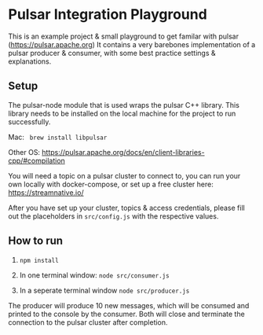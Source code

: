 # Pulsar Integration Playground

This is an example project & small playground to get familar with pulsar (https://pulsar.apache.org) It contains a very barebones implementation of a pulsar producer & consumer, with some best practice settings & explanations. 

## Setup

The pulsar-node module that is used wraps the pulsar C++ library. This library needs to be installed on the local machine for the project to run successfully.

Mac: ``` brew install libpulsar```

Other OS: https://pulsar.apache.org/docs/en/client-libraries-cpp/#compilation

You will need a topic on a pulsar cluster to connect to, you can run your own locally with docker-compose, or set up a free cluster here: https://streamnative.io/

After you have set up your cluster, topics & access credentials, please fill out the placeholders in ```src/config.js``` with the respective values.

## How to run

1. ```npm install```

2. In one terminal window: ```node src/consumer.js```

3. In a seperate terminal window ```node src/producer.js```

The producer will produce 10 new messages, which will be consumed and printed to the console by the consumer. Both will close and terminate the connection to the pulsar cluster after completion.


